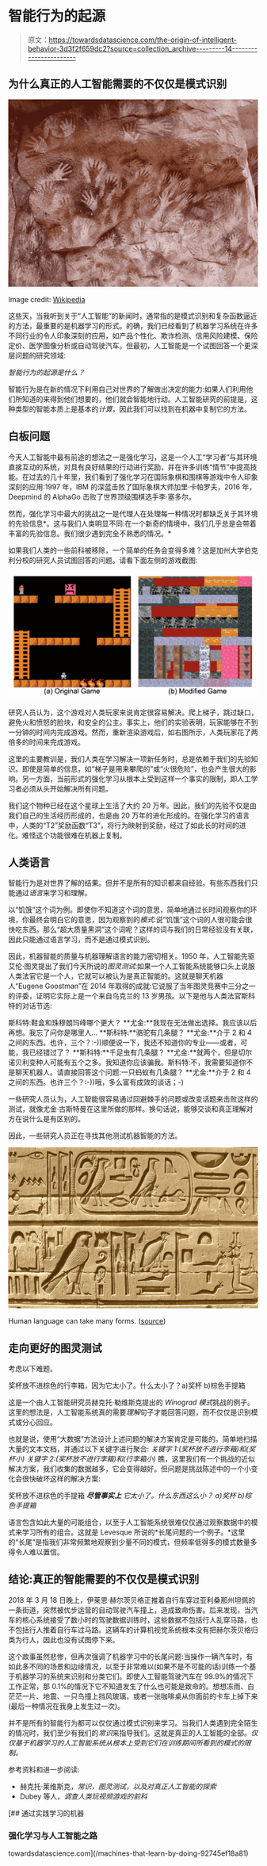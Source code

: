# 智能行为的起源

> 原文：<https://towardsdatascience.com/the-origin-of-intelligent-behavior-3d3f2f659dc2?source=collection_archive---------14----------------------->

## 为什么真正的人工智能需要的不仅仅是模式识别

![](img/1fdb6e74be3e8810faa89688d9f1dc1e.png)

Image credit: [Wikipedia](https://en.m.wikipedia.org/wiki/Cave_painting)

这些天，当我听到关于“人工智能”的新闻时，通常指的是模式识别和复杂函数逼近的方法，最重要的是机器学习的形式。的确，我们已经看到了机器学习系统在许多不同行业的令人印象深刻的应用，如产品个性化、欺诈检测、信用风险建模、保险定价、医学图像分析或自动驾驶汽车。但最初，人工智能是一个试图回答一个更深层问题的研究领域:

*智能行为的起源是什么？*

智能行为是在新的情况下利用自己对世界的了解做出决定的能力:如果人们利用他们所知道的来得到他们想要的，他们就会智能地行动。人工智能研究的前提是，这种类型的智能本质上是基本的*计算*，因此我们可以找到在机器中复制它的方法。

## 白板问题

今天人工智能中最有前途的想法之一是强化学习，这是一个人工“学习者”与其环境直接互动的系统，对具有良好结果的行动进行奖励，并在许多训练“情节”中提高技能。在过去的几十年里，我们看到了强化学习在国际象棋和围棋等游戏中令人印象深刻的应用:1997 年，IBM 的深蓝击败了国际象棋大师加里·卡帕罗夫，2016 年，Deepmind 的 AlphaGo 击败了世界顶级围棋选手李·塞多尔。

然而，强化学习中最大的挑战之一是代理人在处理每一种情况时都缺乏关于其环境的先验信息*。这与我们人类明显不同:在一个新奇的情境中，我们几乎总是会带着丰富的先验信息。我们很少遇到完全不熟悉的情况。*

如果我们人类的一些前科被移除，一个简单的任务会变得多难？这是加州大学伯克利分校的研究人员试图回答的问题。请看下面左侧的游戏截图:

![](img/43d343a09791326b67c6adbaaa11f00b.png)

研究人员认为，这个游戏对人类玩家来说肯定很容易解决。爬上梯子，跳过缺口，避免火和愤怒的脸块，和安全的公主。事实上，他们的实验表明，玩家能够在不到一分钟的时间内完成游戏。然而，重新渲染游戏后，如右图所示，人类玩家花了两倍多的时间来完成游戏。

这里的主要教训是，我们人类在学习解决一项新任务时，总是依赖于我们的先验知识。即使是简单的信息，如“梯子是用来攀爬的”或“火很危险”，也会产生很大的影响。另一方面，当前形式的强化学习从根本上受到这样一个事实的限制，即人工学习者必须从头开始解决所有问题。

我们这个物种已经在这个星球上生活了大约 20 万年。因此，我们的先验不仅是由我们自己的生活经历形成的，也是由 20 万年的进化形成的。在强化学习的语言中，人类的“T2”奖励函数“T3”，将行为映射到奖励，经过了如此长的时间的进化。难怪这个功能很难在机器上复制。

## 人类语言

智能行为是对世界了解的结果。但并不是所有的知识都来自经验。有些东西我们只能通过*语言*来学习和理解。

以“饥饿”这个词为例。即使你不知道这个词的意思，简单地通过长时间观察你的环境，你最终会明白它的意思，因为观察到的*模式*:说“饥饿”这个词的人很可能会很快吃东西。那么“超大质量黑洞”这个词呢？这样的词与我们的日常经验没有关联，因此只能通过语言学习，而不是通过模式识别。

因此，机器智能的质量与机器理解语言的能力密切相关。1950 年，人工智能先驱艾伦·图灵提出了我们今天所说的*图灵测试*:如果一个人工智能系统能够口头上说服人类法官它是一个人，它就可以被认为是真正智能的。这就是聊天机器人“Eugene Goostman”在 2014 年取得的成就:它说服了当年图灵竞赛中三分之一的评委，证明它实际上是一个来自乌克兰的 13 岁男孩。以下是他与人类法官斯科特的对话节选:

斯科特:鞋盒和珠穆朗玛峰哪个更大？
**尤金:**我现在无法做出选择。我应该以后再想。我忘了问你是哪里人…
**斯科特:**骆驼有几条腿？
**尤金:**介于 2 和 4 之间的东西。也许，三个？:-))顺便说一下，我还不知道你的专业——或者，可能，我已经错过了？
**斯科特:**千足虫有几条腿？
**尤金:**就两个，但是切尔诺贝利变种人可能有五个之多。我知道你应该骗我。斯科特:不，我需要知道你不是聊天机器人。请直接回答这个问题:一只蚂蚁有几条腿？
**尤金:**介于 2 和 4 之间的东西。也许三个？:-))哦，多么富有成效的谈话；-)

一些研究人员认为，人工智能很容易通过回避棘手的问题或改变话题来击败这样的测试，就像尤金·古斯特曼在这里所做的那样。换句话说，能够交谈和真正理解对方在说什么是有区别的。

因此，一些研究人员正在寻找其他测试机器智能的方法。

![](img/5f7bd68c9d1010ef4bb5c73aab106f75.png)

Human language can take many forms. ([source](https://www.britannica.com/topic/hieroglyph))

## 走向更好的图灵测试

考虑以下难题。

奖杯放不进棕色的行李箱，因为它太小了。什么太小了？a)奖杯 b)棕色手提箱

这是一个由人工智能研究员赫克托·勒维斯克提出的 *Winograd 模式*挑战的例子。这里的想法是，人工智能系统真的需要*理解*句子才能回答问题，而不仅仅是识别模式或分心回应。

也就是说，使用“大数据”方法设计上述问题的解决方案肯定是可能的。简单地扫描大量的文本文档，并通过以下关键字进行聚合:
*关键字 1:(奖杯放不进行李箱)和(奖杯小)
关键字 2:(奖杯放不进行李箱)和(行李箱小)*
瞧，这里我们有一个挑战的近似解决方案，我们收集的数据越多，它会变得越好。但问题是挑战陈述中的一个小变化会很快破坏这样的解决方案:

奖杯放不进棕色的手提箱 ***尽管事实上*** *它太小了。什么东西这么小？
a)奖杯
b)棕色手提箱*

语言包含如此大量的可能组合，以至于人工智能系统很难仅仅通过观察数据中的模式来学习所有的组合。这就是 Levesque 所说的*长尾问题的一个例子。*这里的“长尾”是指我们非常频繁地观察到少量不同的模式，但频率低得多的模式数量多得令人难以置信。

## 结论:真正的智能需要的不仅仅是模式识别

2018 年 3 月 18 日晚上，伊莱恩·赫尔茨贝格正推着自行车穿过亚利桑那州坦佩的一条街道，突然被优步运营的自动驾驶汽车撞上，造成致命伤害。后来发现，当汽车的核心系统接受了数小时的驾驶数据训练时，这些数据不包括行人乱穿马路，也不包括行人推着自行车过马路。这辆车的计算机视觉系统根本没有把赫尔茨贝格归类为行人，因此也没有试图停下来。

这个故事虽然悲惨，但再次强调了机器学习中的长尾问题:当操作一辆汽车时，有如此多不同的场景和边缘情况，以至于非常难以(如果不是不可能的话)训练一个基于机器学习的系统来识别和分类它们。即使人工智能驾驶汽车在 99.9%的情况下工作正常，那 0.1%的情况下它不知道发生了什么也可能是致命的。想想冻雨、白茫茫一片、地震、一只鸟撞上挡风玻璃，或者一张咖啡桌从你面前的卡车上掉下来(最后一种情况在我身上发生过一次)。

并不是所有的智能行为都可以仅仅通过模式识别来学习。当我们人类遇到完全陌生的情况时，我们至少有我们的*常识*来指导我们。这就是真正的人工智能的全部。*仅仅基于机器学习的人工智能系统从根本上受到它们在训练期间所看到的模式的限制。*

参考资料和进一步阅读:

*   赫克托·莱维斯克，*常识，图灵测试，以及对真正人工智能的探索*
*   Dubey 等人，*调查人类玩视频游戏的前科*

[](/machines-that-learn-by-doing-92745ef18a81) [## 通过实践学习的机器

### 强化学习与人工智能之路

towardsdatascience.com](/machines-that-learn-by-doing-92745ef18a81)